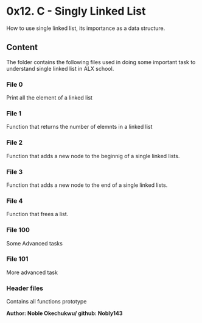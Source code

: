 # 0x12. C - Singly Linked List
How to use single linked list, its importance as a data structure.

## Content
The folder contains the following files used in doing some important task to understand single linked list in ALX school.

### File 0
Print all the element of a linked list

### File 1
Function that returns the number of elemnts in a linked list 

### File 2
Function that adds a new node to the beginnig of a single linked lists.

### File 3
Function that adds a new node to the end of a single linked lists.

### File 4
Function that frees a list.

### File 100
Some Advanced tasks

### File 101
More advanced task

### Header files
Contains all functions prototype 


**Author: Noble Okechukwu/ github: Nobly143**

